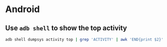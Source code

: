 # Android
## Use `adb shell` to show the top activity
``` bash
adb shell dumpsys activity top | grep 'ACTIVITY' | awk 'END{print $2}'
```
